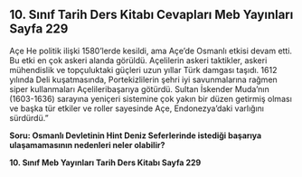 ## 10. Sınıf Tarih Ders Kitabı Cevapları Meb Yayınları Sayfa 229

Açe He politik ilişki 1580’lerde kesildi, ama Açe’de Osmanlı etkisi devam etti. Bu etki en çok askeri alanda görüldü. Açelilerin askeri taktikler, askeri mühendislik ve topçuluktaki güçleri uzun yıllar Türk damgası taşıdı. 1612 yılında Deli kuşatmasında, Portekizlilerin şehri iyi savunmalarına rağmen siper kullanmaları Açelileribaşarıya götürdü. Sultan İskender Muda’nın (1603-1636) sarayına yeniçeri sistemine çok yakın bir düzen getirmiş olması ve başka tür etkiler ve roller sayesinde Açe, Endonezya’daki varlığını sürdürdü.”

**Soru: Osmanlı Devletinin Hint Deniz Seferlerinde istediği başarıya ulaşamamasının nedenleri neler olabilir?**

**10. Sınıf Meb Yayınları Tarih Ders Kitabı Sayfa 229**
